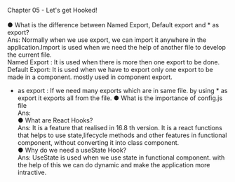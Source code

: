 Chapter 05 - Let's get Hooked!<br/>
<br/>
● What is the difference between Named Export, Default export and * as export? <br/>
Ans: Normally when we use export, we can import it anywhere in the application.Import is used when we need the help of another file to develop the current file.<br/>
Named Export : It is used when there is more then one export to be done.<br/>
Default Export: It is used when we have to export only one export to be made in a component. mostly used in component export.<br/>
* as export : If we need many exports which are in same file. by using * as export it exports all from the file.
● What is the importance of config.js file<br/>
Ans: <br/>
● What are React Hooks?<br/>
Ans: It is a feature that realised in 16.8 th version. It is a react functions that helps to use state,lifecycle methods and other features in functional component, without converting it into class component.<br/>
● Why do we need a useState Hook?<br/>
Ans: UseState is used when we use state in functional component. with the help of this we can do dynamic and make the application more intractive.


